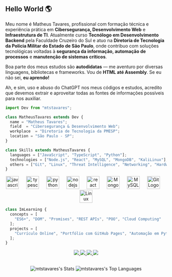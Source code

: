 ## Hello World 🌎

Meu nome é Matheus Tavares, profissional com formação técnica e experiência prática em **Cibersegurança, Desenvolvimento Web** e **Infraestrutura de TI**. Atualmente curso **Tecnólogo em Desenvolvimento Backend** pela Faculdade Cruzeiro do Sul e atuo na **Diretoria de Tecnologia da Polícia Militar do Estado de São Paulo**, onde contribuo com soluções tecnológicas voltadas à **segurança da informação, automação de processos** e **manutenção de sistemas críticos**.

Boa parte dos meus estudos são **autodidatas** — me aventuro por diversas linguagens, bibliotecas e frameworks. Vou de **HTML até Assembly**. Se eu não sei, **eu aprendo!**

Ah, e sim, uso e abuso do ChatGPT nos meus códigos e estudos, acredito que devemos extrair e aproveitar todas as fontes de informações possíveis para nos auxiliar.

```js
import Dev from "mtstavares";

class MatheusTavares extends Dev {
  name = "Matheus Tavares";
  field  = "Cibersegurança & Desenvolvimento Web";
  workplace  = "Diretoria de Tecnologia da PMESP";
  location = "São Paulo - SP";
}

class Skills extends MatheusTavares {
  languages = ["JavaScript", "TypeScript", "Python"];
  technologies = ["Node.js", "React", "MySQL", "MongoDB", "KaliLinux"];
  others = ["Git", "Linux", "Threat Intelligence", "Networking", "Hardware"];
}
```
<div align="center">
  <img src="https://cdn.jsdelivr.net/gh/devicons/devicon/icons/javascript/javascript-original.svg" height="40" alt="javascript logo"  />
  <img width="15" /> 
  <img src="https://cdn.jsdelivr.net/gh/devicons/devicon/icons/typescript/typescript-original.svg" height="40" alt="typescript logo"  />
  <img width="15" />
  <img src="https://cdn.jsdelivr.net/gh/devicons/devicon/icons/python/python-original.svg" height="40" alt="python logo"  />
  <img width="15" />
  <img src="https://cdn.jsdelivr.net/gh/devicons/devicon/icons/nodejs/nodejs-original.svg" height="40" alt="nodejs logo"  />
  <img width="15" />
  <img src="https://cdn.jsdelivr.net/gh/devicons/devicon/icons/react/react-original.svg" height="40" alt="react logo"  />
  <img width="15" />
  <img src="https://cdn.jsdelivr.net/gh/devicons/devicon@latest/icons/mongodb/mongodb-original.svg" height="40" alt="MongoDB Logo" />
  <img width="15" />
  <img src="https://cdn.jsdelivr.net/gh/devicons/devicon@latest/icons/mysql/mysql-original-wordmark.svg" height="40" alt="MySQL Logo"/>
  <img width="15" />
  <img src="https://cdn.jsdelivr.net/gh/devicons/devicon@latest/icons/git/git-original.svg" height="40" alt="Git Logo"/>
  <img width="15" />
  <img src="https://cdn.jsdelivr.net/gh/devicons/devicon@latest/icons/linux/linux-original.svg" height="40" alt="Linux Logo"/>
        
</div>

```js
class ImLearning {
  concepts = [
    "ES6+", "DOM", "Promises", "REST APIs", "POO", "Cloud Computing"
  ];
  projects = [
    "Currículo Online", "Portfólio com GitHub Pages", "Automação em Python"
  ];
}
```

<div align="center">
  <a href="mailto:mts.tavares01@gmail.com" target="_blank">
    <img src="https://img.shields.io/badge/Gmail-D14836?style=for-the-badge&logo=gmail&logoColor=white" />
  </a>
  <a href="https://www.linkedin.com/in/matheus-tavares-ab3153258" target="_blank">
    <img src="https://img.shields.io/badge/LinkedIn-0077B5?style=for-the-badge&logo=linkedin&logoColor=white" />
  </a>
  <a href="https://wa.me/5519996784443" target="_blank">
    <img src="https://img.shields.io/badge/WhatsApp-25D366?style=for-the-badge&logo=whatsapp&logoColor=white" />
  </a>
  <a href="https://www.instagram.com/mts_tavares" target="_blank">
    <img src="https://img.shields.io/badge/Instagram-E4405F?style=for-the-badge&logo=instagram&logoColor=white" />
  </a>
</div>
<br/>

<div align="center">

  ![mtstavares's Stats](https://github-readme-stats.vercel.app/api?username=mtstavares&theme=vue-dark&show_icons=true&hide_border=true&count_private=true)
![mtstavares's Top Languages](https://github-readme-stats.vercel.app/api/top-langs/?username=mtstavares&theme=vue-dark&show_icons=true&hide_border=true&layout=compact)

</div>


